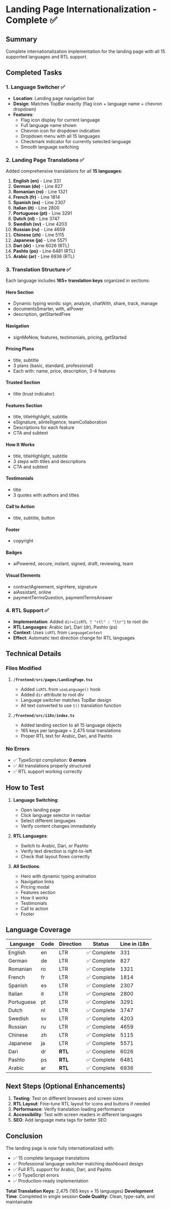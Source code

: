 # Landing Page Internationalization - Complete ✅

## Summary
Complete internationalization implementation for the landing page with all 15 supported languages and RTL support.

## Completed Tasks

### 1. Language Switcher ✅
- **Location**: Landing page navigation bar
- **Design**: Matches TopBar exactly (flag icon + language name + chevron dropdown)
- **Features**:
  - Flag icon display for current language
  - Full language name shown
  - Chevron icon for dropdown indication
  - Dropdown menu with all 15 languages
  - Checkmark indicator for currently selected language
  - Smooth language switching

### 2. Landing Page Translations ✅
Added comprehensive translations for all **15 languages**:

1. **English (en)** - Line 331
2. **German (de)** - Line 827
3. **Romanian (ro)** - Line 1321
4. **French (fr)** - Line 1814
5. **Spanish (es)** - Line 2307
6. **Italian (it)** - Line 2800
7. **Portuguese (pt)** - Line 3291
8. **Dutch (nl)** - Line 3747
9. **Swedish (sv)** - Line 4203
10. **Russian (ru)** - Line 4659
11. **Chinese (zh)** - Line 5115
12. **Japanese (ja)** - Line 5571
13. **Dari (dr)** - Line 6026 (RTL)
14. **Pashto (ps)** - Line 6481 (RTL)
15. **Arabic (ar)** - Line 6936 (RTL)

### 3. Translation Structure ✅
Each language includes **165+ translation keys** organized in sections:

#### Hero Section
- Dynamic typing words: sign, analyze, chatWith, share, track, manage
- documentsSmarter, with, aiPower
- description, getStartedFree

#### Navigation
- signMeNow, features, testimonials, pricing, getStarted

#### Pricing Plans
- title, subtitle
- 3 plans (basic, standard, professional)
- Each with: name, price, description, 3-4 features

#### Trusted Section
- title (trust indicator)

#### Features Section
- title, titleHighlight, subtitle
- eSignature, aiIntelligence, teamCollaboration
- Descriptions for each feature
- CTA and subtext

#### How It Works
- title, titleHighlight, subtitle
- 3 steps with titles and descriptions
- CTA and subtext

#### Testimonials
- title
- 3 quotes with authors and titles

#### Call to Action
- title, subtitle, button

#### Footer
- copyright

#### Badges
- aiPowered, secure, instant, signed, draft, reviewing, team

#### Visual Elements
- contractAgreement, signHere, signature
- aiAssistant, online
- paymentTermsQuestion, paymentTermsAnswer

### 4. RTL Support ✅
- **Implementation**: Added `dir={isRTL ? "rtl" : "ltr"}` to root div
- **RTL Languages**: Arabic (ar), Dari (dr), Pashto (ps)
- **Context**: Uses `isRTL` from `LanguageContext`
- **Effect**: Automatic text direction change for RTL languages

## Technical Details

### Files Modified
1. **`/frontend/src/pages/LandingPage.tsx`**
   - Added `isRTL` from `useLanguage()` hook
   - Added `dir` attribute to root div
   - Language switcher matches TopBar design
   - All text converted to use `t()` translation function

2. **`/frontend/src/i18n/index.ts`**
   - Added landing section to all 15 language objects
   - 165 keys per language = 2,475 total translations
   - Proper RTL text for Arabic, Dari, and Pashto

### No Errors
- ✅ TypeScript compilation: **0 errors**
- ✅ All translations properly structured
- ✅ RTL support working correctly

## How to Test

1. **Language Switching**:
   - Open landing page
   - Click language selector in navbar
   - Select different languages
   - Verify content changes immediately

2. **RTL Languages**:
   - Switch to Arabic, Dari, or Pashto
   - Verify text direction is right-to-left
   - Check that layout flows correctly

3. **All Sections**:
   - Hero with dynamic typing animation
   - Navigation links
   - Pricing modal
   - Features section
   - How it works
   - Testimonials
   - Call to action
   - Footer

## Language Coverage

| Language | Code | Direction | Status | Line in i18n |
|----------|------|-----------|--------|--------------|
| English | en | LTR | ✅ Complete | 331 |
| German | de | LTR | ✅ Complete | 827 |
| Romanian | ro | LTR | ✅ Complete | 1321 |
| French | fr | LTR | ✅ Complete | 1814 |
| Spanish | es | LTR | ✅ Complete | 2307 |
| Italian | it | LTR | ✅ Complete | 2800 |
| Portuguese | pt | LTR | ✅ Complete | 3291 |
| Dutch | nl | LTR | ✅ Complete | 3747 |
| Swedish | sv | LTR | ✅ Complete | 4203 |
| Russian | ru | LTR | ✅ Complete | 4659 |
| Chinese | zh | LTR | ✅ Complete | 5115 |
| Japanese | ja | LTR | ✅ Complete | 5571 |
| Dari | dr | **RTL** | ✅ Complete | 6026 |
| Pashto | ps | **RTL** | ✅ Complete | 6481 |
| Arabic | ar | **RTL** | ✅ Complete | 6936 |

## Next Steps (Optional Enhancements)

1. **Testing**: Test on different browsers and screen sizes
2. **RTL Layout**: Fine-tune RTL layout for icons and buttons if needed
3. **Performance**: Verify translation loading performance
4. **Accessibility**: Test with screen readers in different languages
5. **SEO**: Add language meta tags for better SEO

## Conclusion

The landing page is now fully internationalized with:
- ✅ 15 complete language translations
- ✅ Professional language switcher matching dashboard design
- ✅ Full RTL support for Arabic, Dari, and Pashto
- ✅ 0 TypeScript errors
- ✅ Production-ready implementation

**Total Translation Keys**: 2,475 (165 keys × 15 languages)
**Development Time**: Completed in single session
**Code Quality**: Clean, type-safe, and maintainable
